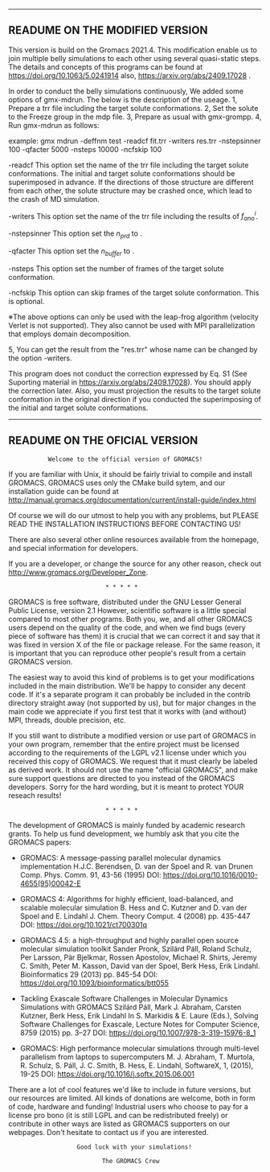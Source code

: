 ---------------------------------
READUME ON THE MODIFIED VERSION
---------------------------------
This version is build on the Gromacs 2021.4.
This modification enable us to join multiple belly simulations to each other using several quasi-static steps. The details and concepts of this programs can be found at
https://doi.org/10.1063/5.0241914
also,
https://arxiv.org/abs/2409.17028
.

In order to conduct the belly simulations continuously, We added some options of gmx-mdrun.
The below is the description of the useage.
1, Prepare a trr file including the target solute conformations.
2, Set the solute to the Freeze group in the mdp file.
3, Prepare as usual with gmx-grompp.
4, Run gmx-mdrun as follows:

example: gmx mdrun -deffnm test -readcf fit.trr -writers res.trr -nstepsinner 100 -qfacter 5000 -nsteps 10000 -ncfskip 100

-readcf <trr file>
This option set the name of the trr file including the target solute conformations.
The initial and target solute conformations should be superimposed in advance.
If the directions of those structure are different from each other, the solute structure may be crashed once, which lead to the crash of MD simulation.

-writers <trr file>
This option set the name of the trr file including the results of $f_{ano}^i$.

-nstepsinner <int>
This option set the $n_{prd}$ to <int>.

-qfacter <int>
This option set the $n_{buffer}$ to <int>.

-nsteps <int>
This option set the number of frames of the target solute conformation.

-ncfskip <int>
This option can skip <int> frames of the target solute conformation.
This is optional.

※The above options can only be used with the leap-frog algorithm (velocity Verlet is not supported). They also cannot be used with MPI parallelization that employs domain decomposition.

5, You can get the result from the "res.trr" whose name can be changed by the option -writers.

This program does not conduct the correction expressed by Eq. S1 (See Suporting material in https://arxiv.org/abs/2409.17028). You should apply the correction later. Also, you must projection the results to the target solute conformation in the original direction if you conducted the superimposing of the initial and target solute conformations.



---------------------------------
READUME ON THE OFICIAL VERSION
---------------------------------

               Welcome to the official version of GROMACS!

If you are familiar with Unix, it should be fairly trivial to compile and
install GROMACS. GROMACS uses only the CMake build sytem, and our
installation guide can be found at
http://manual.gromacs.org/documentation/current/install-guide/index.html

Of course we will do our utmost to help you with any problems, but PLEASE 
READ THE INSTALLATION INSTRUCTIONS BEFORE CONTACTING US!

There are also several other online resources available from the homepage, 
and special information for developers.

If you are a developer, or change the source for any other reason, check
out http://www.gromacs.org/Developer_Zone.

                               * * * * *

GROMACS is free software, distributed under the GNU Lesser General
Public License, version 2.1 However, scientific software is a little
special compared to most other programs. Both you, we, and all other
GROMACS users depend on the quality of the code, and when we find bugs
(every piece of software has them) it is crucial that we can correct
it and say that it was fixed in version X of the file or package
release. For the same reason, it is important that you can reproduce
other people's result from a certain GROMACS version.

The easiest way to avoid this kind of problems is to get your modifications
included in the main distribution. We'll be happy to consider any decent 
code. If it's a separate program it can probably be included in the contrib 
directory straight away (not supported by us), but for major changes in the 
main code we appreciate if you first test that it works with (and without) 
MPI, threads, double precision, etc.

If you still want to distribute a modified version or use part of GROMACS
in your own program, remember that the entire project must be licensed
according to the requirements of the LGPL v2.1 license under which you
received this copy of GROMACS. We request that it must clearly be labeled as
derived work. It should not use the name "official GROMACS", and make
sure support questions are directed to you instead of the GROMACS developers.
Sorry for the hard wording, but it is meant to protect YOUR reseach results!

                               * * * * *

The development of GROMACS is mainly funded by academic research grants. 
To help us fund development, we humbly ask that you cite the GROMACS papers:

* GROMACS: A message-passing parallel molecular dynamics implementation
  H.J.C. Berendsen, D. van der Spoel and R. van Drunen
  Comp. Phys. Comm. 91, 43-56 (1995)
  DOI: https://doi.org/10.1016/0010-4655(95)00042-E
 
* GROMACS 4: Algorithms for highly efficient, load-balanced, and scalable
  molecular simulation
  B. Hess and C. Kutzner and D. van der Spoel and E. Lindahl
  J. Chem. Theory Comput. 4 (2008) pp. 435-447
  DOI: https://doi.org/10.1021/ct700301q

* GROMACS 4.5: a high-throughput and highly parallel open source
  molecular simulation toolkit
  Sander Pronk, Szilárd Páll, Roland Schulz, Per Larsson, Pär Bjelkmar,
  Rossen Apostolov, Michael R. Shirts, Jeremy C. Smith, Peter M. Kasson,
  David van der Spoel, Berk Hess, Erik Lindahl.
  Bioinformatics 29 (2013) pp. 845-54
  DOI: https://doi.org/10.1093/bioinformatics/btt055

* Tackling Exascale Software Challenges in Molecular Dynamics Simulations
  with GROMACS
  Szilárd Páll, Mark J. Abraham, Carsten Kutzner, Berk Hess, Erik Lindahl
  In S. Markidis & E. Laure (Eds.), Solving Software Challenges for Exascale,
  Lecture Notes for Computer Science, 8759 (2015) pp. 3–27
  DOI: https://doi.org/10.1007/978-3-319-15976-8_1

* GROMACS: High performance molecular simulations through multi-level parallelism from laptops to supercomputers
  M. J. Abraham, T. Murtola, R. Schulz, S. Páll, J. C. Smith, B. Hess, E. Lindahl,
  SoftwareX, 1, (2015), 19-25
  DOI: https://doi.org/10.1016/j.softx.2015.06.001

There are a lot of cool features we'd like to include in future versions,
but our resources are limited. All kinds of donations are welcome, both in 
form of code, hardware and funding! Industrial users who choose to pay
for a license pro bono (it is still LGPL and can be redistributed freely) or
contribute in other ways are listed as GROMACS supporters on our webpages. 
Don't hesitate to contact us if you are interested.


                       Good luck with your simulations!

                              The GROMACS Crew
